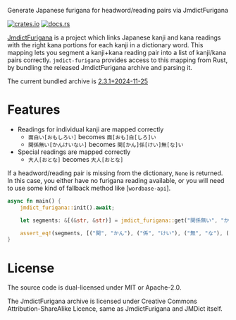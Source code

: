 Generate Japanese furigana for headword/reading pairs via JmdictFurigana

[![crates.io](https://img.shields.io/crates/v/jmdict-furigana.svg)](https://crates.io/crates/jmdict-furigana)
[![docs.rs](https://img.shields.io/docsrs/jmdict-furigana)](https://docs.rs/jmdict-furigana)

[JmdictFurigana] is a project which links Japanese kanji and kana readings with the right kana portions for each kanji in a dictionary word. This mapping lets you segment a kanji+kana reading pair into a list of kanji/kana pairs correctly. `jmdict-furigana` provides access to this mapping from Rust, by bundling the released JmdictFurigana archive and parsing it.

The current bundled archive is [2.3.1+2024-11-25](https://github.com/Doublevil/JmdictFurigana/releases/tag/2.3.1%2B2024-11-25)

# Features

- Readings for individual kanji are mapped correctly
  - `面白い[おもしろい]` becomes `面[おも]白[しろ]い`
  - `関係無い[かんけいない]` becomes `関[かん]係[けい]無[な]い`
- Special readings are mapped correctly
  - `大人[おとな]` becomes `大人[おとな]`

If a headword/reading pair is missing from the dictionary, `None` is returned. In this case, you either have no furigana reading available, or you will need to use some kind of fallback method like [`wordbase-api`].

```rust
async fn main() {
    jmdict_furigana::init().await;

    let segments: &[(&str, &str)] = jmdict_furigana::get("関係無い", "かんけいない").unwrap();

    assert_eq!(segments, [("関", "かん"), ("係", "けい"), ("無", "な"), ("い", "")]);
}
```

# License

The source code is dual-licensed under MIT or Apache-2.0.

The JmdictFurigana archive is licensed under Creative Commons Attribution-ShareAlike Licence, same as JmdictFurigana and JMDict itself.

[JmdictFurigana]: https://github.com/Doublevil/JmdictFurigana?tab=readme-ov-file
